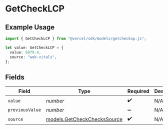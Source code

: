 # GetCheckLCP

## Example Usage

```typescript
import { GetCheckLCP } from "@vercel/sdk/models/getcheckop.js";

let value: GetCheckLCP = {
  value: 6879.4,
  source: "web-vitals",
};
```

## Fields

| Field                                                            | Type                                                             | Required                                                         | Description                                                      |
| ---------------------------------------------------------------- | ---------------------------------------------------------------- | ---------------------------------------------------------------- | ---------------------------------------------------------------- |
| `value`                                                          | *number*                                                         | :heavy_check_mark:                                               | N/A                                                              |
| `previousValue`                                                  | *number*                                                         | :heavy_minus_sign:                                               | N/A                                                              |
| `source`                                                         | [models.GetCheckChecksSource](../models/getcheckcheckssource.md) | :heavy_check_mark:                                               | N/A                                                              |